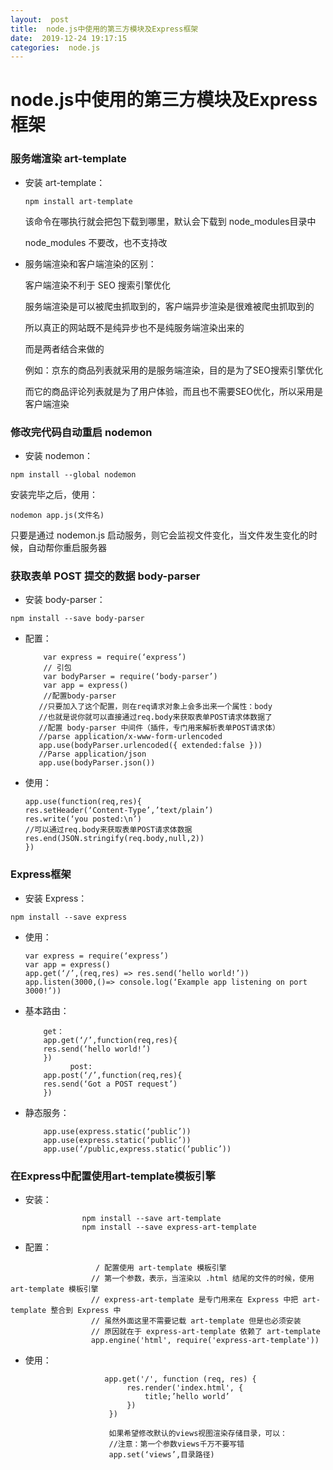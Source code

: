```yaml
---
layout:  post
title:  node.js中使用的第三方模块及Express框架 
date:  2019-12-24 19:17:15
categories:  node.js 
---
```



# node.js中使用的第三方模块及Express框架

### 服务端渲染  art-template

  + 安装 art-template：
  
      `npm install art-template` 
      
      该命令在哪执行就会把包下载到哪里，默认会下载到 node_modules目录中
      
      node_modules 不要改，也不支持改
      
  + 服务端渲染和客户端渲染的区别：
     
     客户端渲染不利于 SEO 搜索引擎优化
     
     服务端渲染是可以被爬虫抓取到的，客户端异步渲染是很难被爬虫抓取到的
     
     所以真正的网站既不是纯异步也不是纯服务端渲染出来的
     
     而是两者结合来做的
     
     例如：京东的商品列表就采用的是服务端渲染，目的是为了SEO搜索引擎优化
     
     而它的商品评论列表就是为了用户体验，而且也不需要SEO优化，所以采用是客户端渲染

### 修改完代码自动重启  nodemon

  + 安装 nodemon：

   `npm install --global nodemon`
   
   安装完毕之后，使用：
   
   `nodemon app.js(文件名)`
   
   只要是通过 nodemon.js 启动服务，则它会监视文件变化，当文件发生变化的时候，自动帮你重启服务器

### 获取表单 POST 提交的数据   body-parser

  + 安装  body-parser：

   `npm install --save body-parser`

  + 配置：


            var express = require(‘express’)
            // 引包
            var bodyParser = require(‘body-parser’)
            var app = express()
            //配置body-parser
           //只要加入了这个配置，则在req请求对象上会多出来一个属性：body
           //也就是说你就可以直接通过req.body来获取表单POST请求体数据了
           //配置 body-parser 中间件（插件，专门用来解析表单POST请求体）
           //parse application/x-www-form-urlencoded
           app.use(bodyParser.urlencoded({ extended:false }))
           //Parse application/json
           app.use(bodyParser.json()) 


  + 使用：


	    app.use(function(req,res){
	    res.setHeader(‘Content-Type’,’text/plain’)
	    res.write(‘you posted:\n’)
	    //可以通过req.body来获取表单POST请求体数据
	    res.end(JSON.stringify(req.body,null,2))
	    })

### Express框架

  + 安装 Express：

`npm install --save express`

  + 使用：


		var express = require(‘express’)
		var app = express()
		app.get(‘/’,(req,res) => res.send(‘hello world!’))
		app.listen(3000,()=> console.log(‘Example app listening on port 3000!’))


  + 基本路由：
        
            get：
            app.get(‘/’,function(req,res){
            res.send(‘hello world!’)
            })
                  post:
            app.post(‘/’,function(req,res){
            res.send(‘Got a POST request’)
            })


  + 静态服务：
        
            app.use(express.static(‘public’))
            app.use(express.static(‘public’))
            app.use(‘/public,express.static(‘public’))

### 在Express中配置使用art-template模板引擎

  + 安装：

  ```
                  npm install --save art-template
                  npm install --save express-art-template
  ```

  + 配置：

  ```
                     / 配置使用 art-template 模板引擎
                    // 第一个参数，表示，当渲染以 .html 结尾的文件的时候，使用 art-template 模板引擎
                    // express-art-template 是专门用来在 Express 中把 art-template 整合到 Express 中
                    // 虽然外面这里不需要记载 art-template 但是也必须安装
                    // 原因就在于 express-art-template 依赖了 art-template
                    app.engine('html', require('express-art-template'))
  ```

  + 使用：

  ```
                       app.get('/', function (req, res) {
                            res.render('index.html', {
                                title;’hello world’
                            })
                        })

                        如果希望修改默认的views视图渲染存储目录，可以：
                        //注意：第一个参数views千万不要写错
                        app.set(‘views’,目录路径)
  ```

